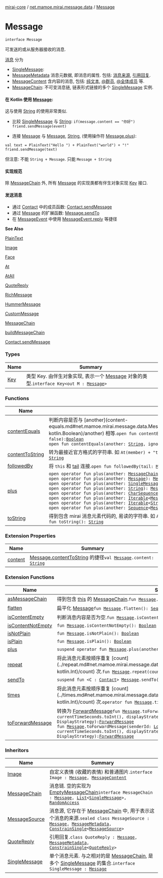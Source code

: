 [mirai-core](../../index.md) / [net.mamoe.mirai.message.data](../index.md) / [Message](./index.md)

# Message

`interface Message`

可发送的或从服务器接收的消息.

[消息](./index.md) 分为

* [SingleMessage](../-single-message.md):
* [MessageMetadata](../-message-metadata/index.md) 消息元数据, 即消息的属性. 包括: [消息来源](../-message-source/index.md), [引用回复](../-quote-reply/index.md).
* [MessageContent](../-message-content.md) 含内容的消息, 包括: [纯文本](../-plain-text/index.md), [@群员](../-at/index.md), [@全体成员](../-at-all/index.md) 等.
* [MessageChain](../-message-chain/index.md): 不可变消息链, 链表形式链接的多个 [SingleMessage](../-single-message.md) 实例.

#### 在 Kotlin 使用 [Message](./index.md):

这与使用 [String](https://kotlinlang.org/api/latest/jvm/stdlib/kotlin/-string/index.html) 的使用非常类似.

* 比较 [SingleMessage](../-single-message.md) 与 [String](https://kotlinlang.org/api/latest/jvm/stdlib/kotlin/-string/index.html):
`if(message.content == "你好") friend.sendMessage(event)`

* 连接 [Message](./index.md) 与 [Message](./index.md), [String](https://kotlinlang.org/api/latest/jvm/stdlib/kotlin/-string/index.html), (使用操作符 [Message.plus](plus.md)):

```
val text = PlainText("Hello ") + PlainText("world") + "!"
friend.sendMessage(text)
```

但注意: 不能 `String + Message`. 只能 `Message + String`

#### 实现规范

除 [MessageChain](../-message-chain/index.md) 外, 所有 [Message](./index.md) 的实现类都有伴生对象实现 [Key](-key/index.md) 接口.

#### 发送消息

* 通过 [Contact](../../net.mamoe.mirai.contact/-contact/index.md) 中的成员函数: [Contact.sendMessage](../../net.mamoe.mirai.contact/-contact/send-message.md)
* 通过 [Message](./index.md) 的扩展函数: [Message.sendTo](../send-to.md)
* 在 [MessageEvent](../../net.mamoe.mirai.message/-message-event/index.md) 中使用 [MessageEvent.reply](#) 等捷径

**See Also**

[PlainText](../-plain-text/index.md)

[Image](../-image/index.md)

[Face](../-face/index.md)

[At](../-at/index.md)

[AtAll](../-at-all/index.md)

[QuoteReply](../-quote-reply/index.md)

[RichMessage](../-rich-message/index.md)

[HummerMessage](../-hummer-message/index.md)

[CustomMessage](../-custom-message/index.md)

[MessageChain](../-message-chain/index.md)

[buildMessageChain](../build-message-chain.md)

[Contact.sendMessage](../../net.mamoe.mirai.contact/-contact/send-message.md)

### Types

| Name | Summary |
|---|---|
| [Key](-key/index.md) | 类型 Key. 由伴生对象实现, 表示一个 [Message](./index.md) 对象的类型.`interface Key<out M : `[`Message`](./index.md)`>` |

### Functions

| Name | Summary |
|---|---|
| [contentEquals](content-equals.md) | 判断内容是否与 [another](content-equals.md#net.mamoe.mirai.message.data.Message$contentEquals(net.mamoe.mirai.message.data.Message, kotlin.Boolean)/another) 相等.`open fun contentEquals(another: `[`Message`](./index.md)`, ignoreCase: `[`Boolean`](https://kotlinlang.org/api/latest/jvm/stdlib/kotlin/-boolean/index.html)` = false): `[`Boolean`](https://kotlinlang.org/api/latest/jvm/stdlib/kotlin/-boolean/index.html)<br>`open fun contentEquals(another: `[`String`](https://kotlinlang.org/api/latest/jvm/stdlib/kotlin/-string/index.html)`, ignoreCase: `[`Boolean`](https://kotlinlang.org/api/latest/jvm/stdlib/kotlin/-boolean/index.html)` = false): `[`Boolean`](https://kotlinlang.org/api/latest/jvm/stdlib/kotlin/-boolean/index.html) |
| [contentToString](content-to-string.md) | 转为最接近官方格式的字符串. 如 `At(member) + "test"` 将转为 `"@群名片 test"`.`abstract fun contentToString(): `[`String`](https://kotlinlang.org/api/latest/jvm/stdlib/kotlin/-string/index.html) |
| [followedBy](followed-by.md) | 将 `this` 和 [tail](followed-by.md#net.mamoe.mirai.message.data.Message$followedBy(net.mamoe.mirai.message.data.Message)/tail) 连接.`open fun followedBy(tail: `[`Message`](./index.md)`): `[`MessageChain`](../-message-chain/index.md) |
| [plus](plus.md) | `open operator fun plus(another: `[`MessageChain`](../-message-chain/index.md)`): `[`MessageChain`](../-message-chain/index.md)<br>`open operator fun plus(another: `[`Message`](./index.md)`): `[`MessageChain`](../-message-chain/index.md)<br>`open operator fun plus(another: `[`SingleMessage`](../-single-message.md)`): `[`MessageChain`](../-message-chain/index.md)<br>`open operator fun plus(another: `[`String`](https://kotlinlang.org/api/latest/jvm/stdlib/kotlin/-string/index.html)`): `[`MessageChain`](../-message-chain/index.md)<br>`open operator fun plus(another: `[`CharSequence`](https://kotlinlang.org/api/latest/jvm/stdlib/kotlin/-char-sequence/index.html)`): `[`MessageChain`](../-message-chain/index.md)<br>`open operator fun plus(another: `[`Iterable`](https://kotlinlang.org/api/latest/jvm/stdlib/kotlin.collections/-iterable/index.html)`<`[`Message`](./index.md)`>): `[`MessageChain`](../-message-chain/index.md)<br>`open operator fun plus(another: `[`Iterable`](https://kotlinlang.org/api/latest/jvm/stdlib/kotlin.collections/-iterable/index.html)`<`[`String`](https://kotlinlang.org/api/latest/jvm/stdlib/kotlin/-string/index.html)`>): `[`MessageChain`](../-message-chain/index.md)<br>`open operator fun plus(another: `[`Sequence`](https://kotlinlang.org/api/latest/jvm/stdlib/kotlin.sequences/-sequence/index.html)`<`[`Message`](./index.md)`>): `[`MessageChain`](../-message-chain/index.md) |
| [toString](to-string.md) | 得到包含 mirai 消息元素代码的, 易读的字符串. 如 `At(member) + "test"` 将转为 `"[mirai:at:qqId]test"``abstract fun toString(): `[`String`](https://kotlinlang.org/api/latest/jvm/stdlib/kotlin/-string/index.html) |

### Extension Properties

| Name | Summary |
|---|---|
| [content](../content.md) | [Message.contentToString](content-to-string.md) 的捷径`val `[`Message`](./index.md)`.content: `[`String`](https://kotlinlang.org/api/latest/jvm/stdlib/kotlin/-string/index.html) |

### Extension Functions

| Name | Summary |
|---|---|
| [asMessageChain](../as-message-chain.md) | 得到包含 [this](../as-message-chain/-this-.md) 的 [MessageChain](../-message-chain/index.md).`fun `[`Message`](./index.md)`.asMessageChain(): `[`MessageChain`](../-message-chain/index.md) |
| [flatten](../flatten.md) | 扁平化 [Message](./index.md)`fun `[`Message`](./index.md)`.flatten(): `[`Sequence`](https://kotlinlang.org/api/latest/jvm/stdlib/kotlin.sequences/-sequence/index.html)`<`[`SingleMessage`](../-single-message.md)`>` |
| [isContentEmpty](../is-content-empty.md) | 判断消息内容是否为空.`fun `[`Message`](./index.md)`.isContentEmpty(): `[`Boolean`](https://kotlinlang.org/api/latest/jvm/stdlib/kotlin/-boolean/index.html) |
| [isContentNotEmpty](../is-content-not-empty.md) | `fun `[`Message`](./index.md)`.isContentNotEmpty(): `[`Boolean`](https://kotlinlang.org/api/latest/jvm/stdlib/kotlin/-boolean/index.html) |
| [isNotPlain](../is-not-plain.md) | `fun `[`Message`](./index.md)`.isNotPlain(): `[`Boolean`](https://kotlinlang.org/api/latest/jvm/stdlib/kotlin/-boolean/index.html) |
| [isPlain](../is-plain.md) | `fun `[`Message`](./index.md)`.isPlain(): `[`Boolean`](https://kotlinlang.org/api/latest/jvm/stdlib/kotlin/-boolean/index.html) |
| [plus](../plus.md) | `suspend operator fun `[`Message`](./index.md)`.plus(another: Flow<`[`Message`](./index.md)`>): `[`MessageChain`](../-message-chain/index.md) |
| [repeat](../repeat.md) | 将此消息元素按顺序重复 [count](../repeat.md#net.mamoe.mirai.message.data$repeat(net.mamoe.mirai.message.data.Message, kotlin.Int)/count) 次.`fun `[`Message`](./index.md)`.repeat(count: `[`Int`](https://kotlinlang.org/api/latest/jvm/stdlib/kotlin/-int/index.html)`): `[`MessageChain`](../-message-chain/index.md) |
| [sendTo](../send-to.md) | `suspend fun <C : `[`Contact`](../../net.mamoe.mirai.contact/-contact/index.md)`> `[`Message`](./index.md)`.sendTo(contact: C): `[`MessageReceipt`](../../net.mamoe.mirai.message/-message-receipt/index.md)`<C>` |
| [times](../times.md) | 将此消息元素按顺序重复 [count](../times.md#net.mamoe.mirai.message.data$times(net.mamoe.mirai.message.data.Message, kotlin.Int)/count) 次.`operator fun `[`Message`](./index.md)`.times(count: `[`Int`](https://kotlinlang.org/api/latest/jvm/stdlib/kotlin/-int/index.html)`): `[`MessageChain`](../-message-chain/index.md) |
| [toForwardMessage](../to-forward-message.md) | 转换为 [ForwardMessage](../-forward-message/index.md)`fun `[`Message`](./index.md)`.toForwardMessage(sender: `[`User`](../../net.mamoe.mirai.contact/-user/index.md)`, time: `[`Int`](https://kotlinlang.org/api/latest/jvm/stdlib/kotlin/-int/index.html)` = currentTimeSeconds.toInt(), displayStrategy: DisplayStrategy = DisplayStrategy): `[`ForwardMessage`](../-forward-message/index.md)<br>`fun `[`Message`](./index.md)`.toForwardMessage(senderId: `[`Long`](https://kotlinlang.org/api/latest/jvm/stdlib/kotlin/-long/index.html)`, senderName: `[`String`](https://kotlinlang.org/api/latest/jvm/stdlib/kotlin/-string/index.html)`, time: `[`Int`](https://kotlinlang.org/api/latest/jvm/stdlib/kotlin/-int/index.html)` = currentTimeSeconds.toInt(), displayStrategy: DisplayStrategy = DisplayStrategy): `[`ForwardMessage`](../-forward-message/index.md) |

### Inheritors

| Name | Summary |
|---|---|
| [Image](../-image/index.md) | 自定义表情 (收藏的表情) 和普通图片.`interface Image : `[`Message`](./index.md)`, `[`MessageContent`](../-message-content.md) |
| [MessageChain](../-message-chain/index.md) | 消息链. 空的实现为 [EmptyMessageChain](../-empty-message-chain/index.md)`interface MessageChain : `[`Message`](./index.md)`, `[`List`](https://kotlinlang.org/api/latest/jvm/stdlib/kotlin.collections/-list/index.html)`<`[`SingleMessage`](../-single-message.md)`>, `[`RandomAccess`](https://kotlinlang.org/api/latest/jvm/stdlib/kotlin.collections/-random-access.html) |
| [MessageSource](../-message-source/index.md) | 消息源, 它存在于 [MessageChain](../-message-chain/index.md) 中, 用于表示这个消息的来源.`sealed class MessageSource : `[`Message`](./index.md)`, `[`MessageMetadata`](../-message-metadata/index.md)`, `[`ConstrainSingle`](../-constrain-single/index.md)`<`[`MessageSource`](../-message-source/index.md)`>` |
| [QuoteReply](../-quote-reply/index.md) | 引用回复.`class QuoteReply : `[`Message`](./index.md)`, `[`MessageMetadata`](../-message-metadata/index.md)`, `[`ConstrainSingle`](../-constrain-single/index.md)`<`[`QuoteReply`](../-quote-reply/index.md)`>` |
| [SingleMessage](../-single-message.md) | 单个消息元素. 与之相对的是 [MessageChain](../-message-chain/index.md), 是多个 [SingleMessage](../-single-message.md) 的集合.`interface SingleMessage : `[`Message`](./index.md) |
